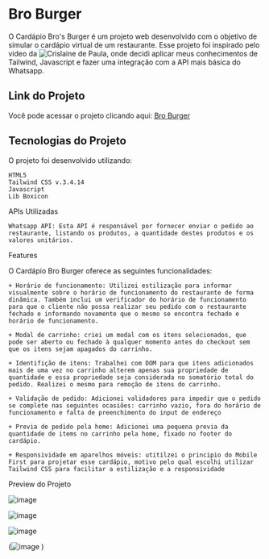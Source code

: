 # Bro Burger


O Cardápio Bro's Burger é um projeto web desenvolvido com o objetivo de simular o cardápio virtual de um restaurante. Esse projeto foi inspirado pelo video da ![Crislaine de Paula](https://www.youtube.com/watch?v=Uxm17PTHAZw&t=10s), onde decidi aplicar meus conhecimentos de Tailwind, Javascript e fazer uma integração com a API mais básica do Whatsapp.


## Link do Projeto

Você pode acessar o projeto clicando aqui: [Bro Burger](https://bro-burger.vercel.app/)


## Tecnologias do Projeto

O projeto foi desenvolvido utilizando:

    HTML5
    Tailwind CSS v.3.4.14
    Javascript
    Lib Boxicon

APIs Utilizadas

    Whatsapp API: Esta API é responsável por fornecer enviar o pedido ao restaurante, listando os produtos, a quantidade destes produtos e os valores unitários.

Features

O Cardápio Bro Burger oferece as seguintes funcionalidades:

    + Horário de funcionamento: Utilizei estilização para informar visualmente sobre o horário de funcionamento do restaurante de forma dinâmica. Também inclui um verificador do horário de funcionamento para que o cliente não possa realizar seu pedido com o restaurante fechado e informando novamente que o mesmo se encontra fechado e horário de funcionamento.

    + Modal de carrinho: criei um modal com os itens selecionados, que pode ser aberto ou fechado à qualquer momento antes do checkout sem que os itens sejam apagados do carrinho.

    + Identifição de itens: Trabalhei com DOM para que itens adicionados mais de uma vez no carrinho alterem apenas sua propriedade de quantidade e essa propriedade seja considerada no somatório total do pedido. Realizei o mesmo para remoção de itens do carrinho.

    + Validação de pedido: Adicionei validadores para impedir que o pedido se complete nas seguintes ocasiões: carrinho vazio, fora do horário de funcionamento e falta de preenchimento do input de endereço

    + Previa de pedido pela home: Adicionei uma pequena previa da quantidade de items no carrinho pela home, fixado no footer do cardápio.

    + Responsividade em aparelhos móveis: utitilzei o principio do Mobile First para projetar esse cardápio, motivo pelo qual escolhi utilizar Tailwind CSS para facilitar a estilização e a responsividade

Preview do Projeto

![image](https://github.com/user-attachments/assets/52f1598a-2e71-4298-91b3-c22d78b17b47)



![image](https://github.com/user-attachments/assets/be1a40e3-f24d-455b-b178-86d6a72d0c2d)



![image](https://github.com/user-attachments/assets/b8629978-a6a2-44f5-8f82-d8d1e05e5da9)



(![image](https://github.com/user-attachments/assets/2913b4cb-c51b-4d2a-a74d-ca208a6d1922)
)
